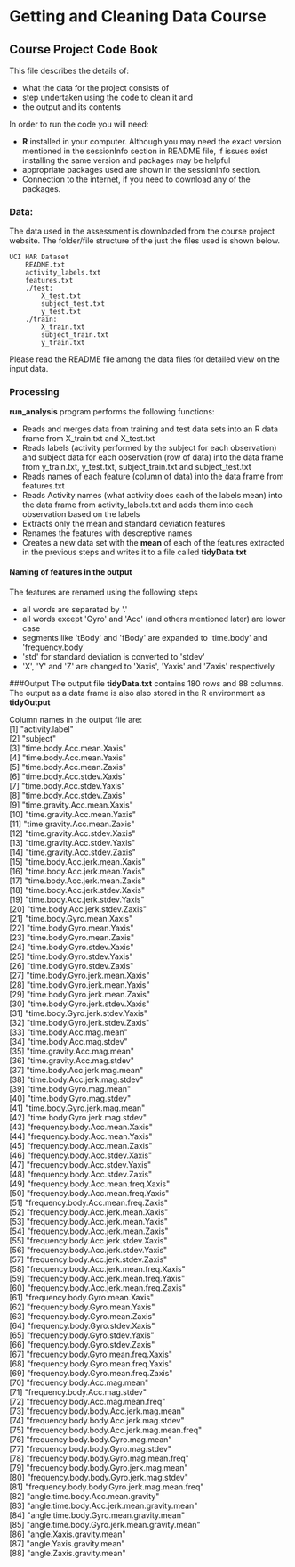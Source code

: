 # Getting and Cleaning Data Course 
## Course Project Code Book

This file describes the details of:  
- what the data for the project consists of  
- step undertaken using the code to clean it and  
- the output and its contents  

In order to run the code you will need:  
- **R** installed in your computer. Although you may need the exact version mentioned in the sessionInfo section in README file, if issues exist installing the same version and packages may be helpful  
- appropriate packages used are shown in the sessionInfo section.  
- Connection to the internet, if you need to download any of the packages.  

### Data:  
The data used in the assessment is downloaded from the course project website. The folder/file structure of the just the files used is shown below.
 
```
UCI HAR Dataset
	README.txt  
	activity_labels.txt  
	features.txt  
	./test:  
		X_test.txt   
		subject_test.txt   
		y_test.txt   
	./train:
		X_train.txt   
		subject_train.txt   
		y_train.txt   
```

Please read the README file among the data files for detailed view on the input data.  

### Processing  

**run_analysis** program performs the following functions:  
- Reads and merges data from training and test data sets into an R data frame from X_train.txt and X_test.txt   
- Reads labels (activity performed by the subject for each observation) and subject data for each observation (row of data) into the data frame from y_train.txt, y_test.txt, subject_train.txt and subject_test.txt  
- Reads names of each feature (column of data) into the data frame from features.txt
- Reads Activity names (what activity does each of the labels mean) into the data frame from activity_labels.txt and adds them into each observation based on the labels
- Extracts only the mean and standard deviation features
- Renames the features with descreptive names
- Creates a new data set with the **mean** of each of the features extracted in the previous steps and writes it to a file called **tidyData.txt**  

#### Naming of features in the output  
The features are renamed using the following steps  
* all words are separated by '.'  
* all words except 'Gyro' and 'Acc' (and others mentioned later) are lower case  
* segments like 'tBody' and 'fBody' are expanded to 'time.body' and 'frequency.body'  
* 'std' for standard deviation is converted to 'stdev'  
* 'X', 'Y' and 'Z' are changed to 'Xaxis', 'Yaxis' and 'Zaxis' respectively  

###Output
The output file **tidyData.txt** contains 180 rows and 88 columns. The output as a data frame is also also stored in the R environment as **tidyOutput**  

Column names in the output file are:  
 [1] "activity.label"                             
 [2] "subject"                                    
 [3] "time.body.Acc.mean.Xaxis"                   
 [4] "time.body.Acc.mean.Yaxis"                   
 [5] "time.body.Acc.mean.Zaxis"                   
 [6] "time.body.Acc.stdev.Xaxis"                  
 [7] "time.body.Acc.stdev.Yaxis"                  
 [8] "time.body.Acc.stdev.Zaxis"                  
 [9] "time.gravity.Acc.mean.Xaxis"                
[10] "time.gravity.Acc.mean.Yaxis"                
[11] "time.gravity.Acc.mean.Zaxis"                
[12] "time.gravity.Acc.stdev.Xaxis"               
[13] "time.gravity.Acc.stdev.Yaxis"               
[14] "time.gravity.Acc.stdev.Zaxis"               
[15] "time.body.Acc.jerk.mean.Xaxis"              
[16] "time.body.Acc.jerk.mean.Yaxis"              
[17] "time.body.Acc.jerk.mean.Zaxis"              
[18] "time.body.Acc.jerk.stdev.Xaxis"             
[19] "time.body.Acc.jerk.stdev.Yaxis"             
[20] "time.body.Acc.jerk.stdev.Zaxis"             
[21] "time.body.Gyro.mean.Xaxis"                  
[22] "time.body.Gyro.mean.Yaxis"                  
[23] "time.body.Gyro.mean.Zaxis"                  
[24] "time.body.Gyro.stdev.Xaxis"                 
[25] "time.body.Gyro.stdev.Yaxis"                 
[26] "time.body.Gyro.stdev.Zaxis"                 
[27] "time.body.Gyro.jerk.mean.Xaxis"             
[28] "time.body.Gyro.jerk.mean.Yaxis"             
[29] "time.body.Gyro.jerk.mean.Zaxis"             
[30] "time.body.Gyro.jerk.stdev.Xaxis"            
[31] "time.body.Gyro.jerk.stdev.Yaxis"            
[32] "time.body.Gyro.jerk.stdev.Zaxis"            
[33] "time.body.Acc.mag.mean"                     
[34] "time.body.Acc.mag.stdev"                    
[35] "time.gravity.Acc.mag.mean"                  
[36] "time.gravity.Acc.mag.stdev"                 
[37] "time.body.Acc.jerk.mag.mean"                
[38] "time.body.Acc.jerk.mag.stdev"               
[39] "time.body.Gyro.mag.mean"                    
[40] "time.body.Gyro.mag.stdev"                   
[41] "time.body.Gyro.jerk.mag.mean"               
[42] "time.body.Gyro.jerk.mag.stdev"              
[43] "frequency.body.Acc.mean.Xaxis"              
[44] "frequency.body.Acc.mean.Yaxis"              
[45] "frequency.body.Acc.mean.Zaxis"              
[46] "frequency.body.Acc.stdev.Xaxis"             
[47] "frequency.body.Acc.stdev.Yaxis"             
[48] "frequency.body.Acc.stdev.Zaxis"             
[49] "frequency.body.Acc.mean.freq.Xaxis"         
[50] "frequency.body.Acc.mean.freq.Yaxis"         
[51] "frequency.body.Acc.mean.freq.Zaxis"         
[52] "frequency.body.Acc.jerk.mean.Xaxis"         
[53] "frequency.body.Acc.jerk.mean.Yaxis"         
[54] "frequency.body.Acc.jerk.mean.Zaxis"         
[55] "frequency.body.Acc.jerk.stdev.Xaxis"        
[56] "frequency.body.Acc.jerk.stdev.Yaxis"        
[57] "frequency.body.Acc.jerk.stdev.Zaxis"        
[58] "frequency.body.Acc.jerk.mean.freq.Xaxis"    
[59] "frequency.body.Acc.jerk.mean.freq.Yaxis"    
[60] "frequency.body.Acc.jerk.mean.freq.Zaxis"    
[61] "frequency.body.Gyro.mean.Xaxis"             
[62] "frequency.body.Gyro.mean.Yaxis"             
[63] "frequency.body.Gyro.mean.Zaxis"             
[64] "frequency.body.Gyro.stdev.Xaxis"            
[65] "frequency.body.Gyro.stdev.Yaxis"            
[66] "frequency.body.Gyro.stdev.Zaxis"            
[67] "frequency.body.Gyro.mean.freq.Xaxis"        
[68] "frequency.body.Gyro.mean.freq.Yaxis"        
[69] "frequency.body.Gyro.mean.freq.Zaxis"        
[70] "frequency.body.Acc.mag.mean"                
[71] "frequency.body.Acc.mag.stdev"               
[72] "frequency.body.Acc.mag.mean.freq"           
[73] "frequency.body.body.Acc.jerk.mag.mean"      
[74] "frequency.body.body.Acc.jerk.mag.stdev"     
[75] "frequency.body.body.Acc.jerk.mag.mean.freq"  
[76] "frequency.body.body.Gyro.mag.mean"          
[77] "frequency.body.body.Gyro.mag.stdev"         
[78] "frequency.body.body.Gyro.mag.mean.freq"     
[79] "frequency.body.body.Gyro.jerk.mag.mean"     
[80] "frequency.body.body.Gyro.jerk.mag.stdev"    
[81] "frequency.body.body.Gyro.jerk.mag.mean.freq"  
[82] "angle.time.body.Acc.mean.gravity"           
[83] "angle.time.body.Acc.jerk.mean.gravity.mean"  
[84] "angle.time.body.Gyro.mean.gravity.mean"     
[85] "angle.time.body.Gyro.jerk.mean.gravity.mean"  
[86] "angle.Xaxis.gravity.mean"                   
[87] "angle.Yaxis.gravity.mean"                   
[88] "angle.Zaxis.gravity.mean"  